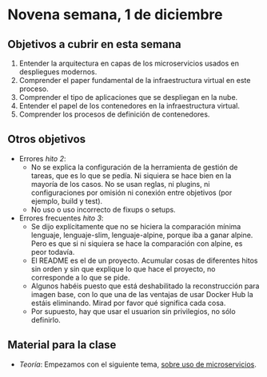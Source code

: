 # Novena semana, 1 de diciembre


## Objetivos a cubrir en esta semana

1. Entender la arquitectura en capas de los microservicios usados en
   despliegues modernos.
3. Comprender el paper fundamental de la infraestructura virtual en
   este proceso.
1. Comprender el tipo de aplicaciones que se despliegan en la nube.
1. Entender el papel de los contenedores en la infraestructura virtual.
2. Comprender los procesos de definición de contenedores.

## Otros objetivos

- Errores *hito 2*:
  - No se explica la configuración de la herramienta de gestión de
    tareas, que es lo que se pedía. Ni siquiera se hace bien en la
    mayoría de los casos. No se usan reglas, ni plugins, ni
    configuraciones por omisión ni conexión entre objetivos (por
    ejemplo, build y test).
  - No uso o uso incorrecto de fixups o setups.
- Errores frecuentes *hito 3*:
  - Se dijo explícitamente que no se hiciera la comparación mínima
    lenguaje, lenguaje-slim, lenguaje-alpine, porque iba a ganar
    alpine. Pero es que si ni siquiera se hace la comparación con
    alpine, es peor todavía.
  - El README es el de un proyecto. Acumular cosas de diferentes hitos
    sin orden y sin que explique lo que hace el proyecto, no
    corresponde a lo que se pide.
  - Algunos habéis puesto que está deshabilitado la reconstrucción
    para imagen base, con lo que una de las ventajas de usar Docker
    Hub la estáis eliminando. Mirad por favor qué significa cada cosa.
  - Por supuesto, hay que usar el usuarion sin privilegios, no sólo
    definirlo. 

## Material para la clase

* *Teoría*: Empezamos con el siguiente tema,
  [sobre uso de microservicios](http://jj.github.io/CC/documentos/temas/Microservicios).
